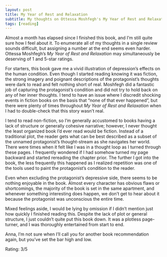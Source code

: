 ```yaml
---
layout: post
title: My Year of Rest and Relaxation
subtitle: My thoughts on Ottessa Moshfegh's My Year of Rest and Relaxation
tags: [reading]
---
```


Almost a month has elapsed since I finished this book, and I’m still quite sure how I feel about it. To enumerate all of my thoughts in a single review sounds difficult, but assigning a number at the end seems even harder. Ottessa Moshfegh’s *My Year of Rest and Relaxation* may simultaneously be deserving of 1 and 5-star ratings.

For starters, this book gave me a vivid illustration of depression’s effects on the human condition. Even though I started reading knowing it was fiction, the strong imagery and poignant descriptions of the protagonist’s thoughts were dark to read and felt nothing short of real. Moshfegh did a fantastic job of capturing the protagonist’s condition and did not try to hold back on any of her inner thoughts. I tend to have an issue where I discredit shocking events in fiction books on the basis that “none of that ever happened”, but there were plenty of times throughout *My Year of Rest and Relaxation* when I had to double-check that this story wasn’t real.

I tend to read non-fiction, so I’m generally accustomed to books having a lack of structure or generally cohesive narrative; however, I never thought the least organized book I’d ever read would be fiction. Instead of a traditional plot, the reader gets what can be best described as a subset of the unnamed protagonist’s thought-stream as she navigates her world. There were times when it felt like I was in a thought loop as I turned through these pages. I frequently wondered if I had somehow turned my page backward and started rereading the chapter prior. The further I got into the book, the less frequently this happened as I realized repetition was one of the tools used to paint the protagonist’s condition to the reader.

Even when excluding the protagonist’s depressive side, there seems to be nothing enjoyable in the book. Almost every character has obvious flaws or shortcomings, the majority of the book is set in the same apartment, and whenever something interesting does happen, we don’t get to hear about it because the protagonist was unconscious the entire time.

Mixed feelings aside, I would be lying by omission if I didn’t mention just how quickly I finished reading this. Despite the lack of plot or general structure, I just couldn’t quite put this book down. It was a plotless page-turner, and I was thoroughly entertained from start to end. 

Anna, I’m not sure when I’ll call you for another book recommendation again, but you’ve set the bar high and low.

Rating: 3/5
